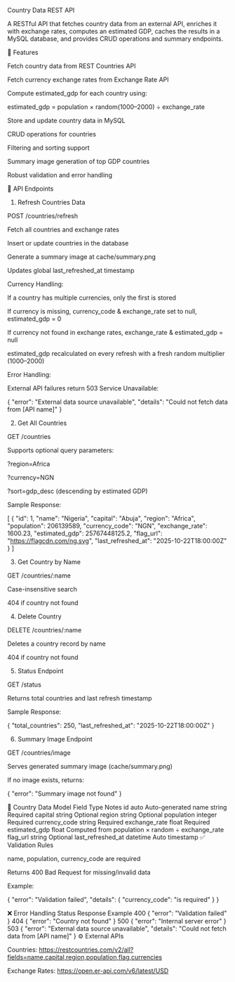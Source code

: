 Country Data REST API

A RESTful API that fetches country data from an external API, enriches it with exchange rates, computes an estimated GDP, caches the results in a MySQL database, and provides CRUD operations and summary endpoints.

:jigsaw: Features

Fetch country data from REST Countries API

Fetch currency exchange rates from Exchange Rate API

Compute estimated_gdp for each country using:

estimated_gdp = population × random(1000–2000) ÷ exchange_rate


Store and update country data in MySQL

CRUD operations for countries

Filtering and sorting support

Summary image generation of top GDP countries

Robust validation and error handling

:rocket: API Endpoints
1. Refresh Countries Data

POST /countries/refresh

Fetch all countries and exchange rates

Insert or update countries in the database

Generate a summary image at cache/summary.png

Updates global last_refreshed_at timestamp

Currency Handling:

If a country has multiple currencies, only the first is stored

If currency is missing, currency_code & exchange_rate set to null, estimated_gdp = 0

If currency not found in exchange rates, exchange_rate & estimated_gdp = null

estimated_gdp recalculated on every refresh with a fresh random multiplier (1000–2000)

Error Handling:

External API failures return 503 Service Unavailable:

{
  "error": "External data source unavailable",
  "details": "Could not fetch data from [API name]"
}

2. Get All Countries

GET /countries

Supports optional query parameters:

?region=Africa

?currency=NGN

?sort=gdp_desc (descending by estimated GDP)

Sample Response:

[
  {
    "id": 1,
    "name": "Nigeria",
    "capital": "Abuja",
    "region": "Africa",
    "population": 206139589,
    "currency_code": "NGN",
    "exchange_rate": 1600.23,
    "estimated_gdp": 25767448125.2,
    "flag_url": "https://flagcdn.com/ng.svg",
    "last_refreshed_at": "2025-10-22T18:00:00Z"
  }
]

3. Get Country by Name

GET /countries/:name

Case-insensitive search

404 if country not found

4. Delete Country

DELETE /countries/:name

Deletes a country record by name

404 if country not found

5. Status Endpoint

GET /status

Returns total countries and last refresh timestamp

Sample Response:

{
  "total_countries": 250,
  "last_refreshed_at": "2025-10-22T18:00:00Z"
}

6. Summary Image Endpoint

GET /countries/image

Serves generated summary image (cache/summary.png)

If no image exists, returns:

{ "error": "Summary image not found" }

:page_with_curl: Country Data Model
Field	Type	Notes
id	auto	Auto-generated
name	string	Required
capital	string	Optional
region	string	Optional
population	integer	Required
currency_code	string	Required
exchange_rate	float	Required
estimated_gdp	float	Computed from population × random ÷ exchange_rate
flag_url	string	Optional
last_refreshed_at	datetime	Auto timestamp
:white_check_mark: Validation Rules

name, population, currency_code are required

Returns 400 Bad Request for missing/invalid data

Example:

{
  "error": "Validation failed",
  "details": {
    "currency_code": "is required"
  }
}

:x: Error Handling
Status	Response Example
400	{ "error": "Validation failed" }
404	{ "error": "Country not found" }
500	{ "error": "Internal server error" }
503	{ "error": "External data source unavailable", "details": "Could not fetch data from [API name]" }
:gear: External APIs

Countries: https://restcountries.com/v2/all?fields=name,capital,region,population,flag,currencies

Exchange Rates: https://open.er-api.com/v6/latest/USD